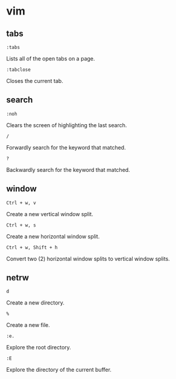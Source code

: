 # vim

## tabs

```
:tabs
```

Lists all of the open tabs on a page.

```
:tabclose
```

Closes the current tab.

## search

```
:noh
```

Clears the screen of highlighting the last search.

```
/
```

Forwardly search for the keyword that matched.

```
?
```

Backwardly search for the keyword that matched.

## window

```
Ctrl + w, v
```

Create a new vertical window split.

```
Ctrl + w, s
```

Create a new horizontal window split.

```
Ctrl + w, Shift + h
```

Convert two (2) horizontal window splits to vertical window splits.

## netrw

```
d
```

Create a new directory.

```
%
```

Create a new file.

```
:e.
```

Explore the root directory.

```
:E
```

Explore the directory of the current buffer.
